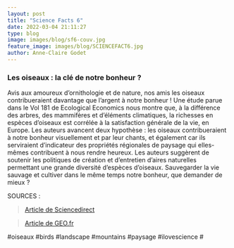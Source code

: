 ```yaml
---
layout: post
title: "Science Facts 6"
date: 2022-03-04 21:11:27
type: blog
image: images/blog/sf6-couv.jpg
feature_image: images/blog/SCIENCEFACT6.jpg
author: Anne-Claire Godet
---
```

### Les oiseaux : la clé de notre bonheur ? 

Avis aux amoureux d’ornithologie et de nature, nos amis les oiseaux contribueraient davantage que l’argent à notre bonheur ! Une étude parue dans le Vol 181 de Ecological Economics nous montre que, à la différence des arbres, des mammifères et d’éléments climatiques, la richesses en espèces d’oiseaux est corrélée à la satisfaction générale de la vie, en Europe. Les auteurs avancent deux hypothèse : les oiseaux contribueraient à notre bonheur visuellement et par leur chants, et également car ils serviraient d’indicateur des propriétés régionales de paysage qui elles-mêmes contribuent à nous rendre heureux. Les auteurs suggèrent de soutenir les politiques de création et d’entretien d’aires naturelles permettant une grande diversité d’espèces d’oiseaux. Sauvegarder la vie sauvage et cultiver dans le même temps notre bonheur, que demander de mieux ?


SOURCES :

> <a href="https://www.sciencedirect.com/science/article/pii/S0921800920322084">Article de Sciencedirect </a>

> <a href="https://www.geo.fr/environnement/vivre-pres-de-nombreux-oiseaux-favoriserait-autant-le-bonheur-que-largent-selon-une-etude-204435">Article de GEO.fr </a>


#oiseaux #birds #landscape #mountains #paysage #ilovescience #

